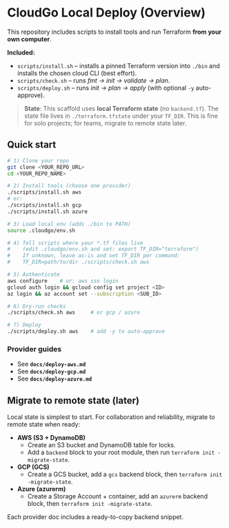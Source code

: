 
# CloudGo Local Deploy (Overview)

This repository includes scripts to install tools and run Terraform **from your own computer**.

**Included:**
- `scripts/install.sh` – installs a pinned Terraform version into `./bin` and installs the chosen cloud CLI (best effort).
- `scripts/check.sh` – runs *fmt → init → validate → plan*.
- `scripts/deploy.sh` – runs *init → plan → apply* (with optional `-y` auto-approve).

> **State**: This scaffold uses **local Terraform state** (no `backend.tf`). The state file lives in `./terraform.tfstate` under your `TF_DIR`. This is fine for solo projects; for teams, migrate to remote state later.

## Quick start

```bash
# 1) Clone your repo
git clone <YOUR_REPO_URL>
cd <YOUR_REPO_NAME>

# 2) Install tools (choose one provider)
./scripts/install.sh aws
# or:
./scripts/install.sh gcp
./scripts/install.sh azure

# 3) Load local env (adds ./bin to PATH)
source .cloudgo/env.sh

# 4) Tell scripts where your *.tf files live
#    (edit .cloudgo/env.sh and set: export TF_DIR="terraform")
#    If unknown, leave as-is and set TF_DIR per command:
#    TF_DIR=path/to/dir ./scripts/check.sh aws

# 5) Authenticate
aws configure    # or: aws sso login
gcloud auth login && gcloud config set project <ID>
az login && az account set --subscription <SUB_ID>

# 6) Dry-run checks
./scripts/check.sh aws     # or gcp / azure

# 7) Deploy
./scripts/deploy.sh aws    # add -y to auto-approve
```

### Provider guides
- See **`docs/deploy-aws.md`**
- See **`docs/deploy-gcp.md`**
- See **`docs/deploy-azure.md`**

## Migrate to remote state (later)

Local state is simplest to start. For collaboration and reliability, migrate to remote state when ready:

- **AWS (S3 + DynamoDB)**
  - Create an S3 bucket and DynamoDB table for locks.
  - Add a `backend` block to your root module, then run `terraform init -migrate-state`.
- **GCP (GCS)**
  - Create a GCS bucket, add a `gcs` backend block, then `terraform init -migrate-state`.
- **Azure (azurerm)**
  - Create a Storage Account + container, add an `azurerm` backend block, then `terraform init -migrate-state`.

Each provider doc includes a ready-to-copy backend snippet.


